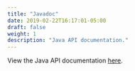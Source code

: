 ```yaml
---
title: "Javadoc"
date: 2019-02-22T16:17:01-05:00
draft: false
weight: 1
description: "Java API documentation."
---
```


View the Java API documentation [here](https://oracle.github.io/weblogic-kubernetes-operator/apidocs/index.html).
